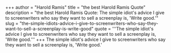 +++
author = "Harold Ramis"
title = "the best Harold Ramis Quote"
description = "the best Harold Ramis Quote: The simple idiot's advice I give to screenwriters who say they want to sell a screenplay is, 'Write good.'"
slug = "the-simple-idiots-advice-i-give-to-screenwriters-who-say-they-want-to-sell-a-screenplay-is-write-good"
quote = '''The simple idiot's advice I give to screenwriters who say they want to sell a screenplay is, 'Write good.'''
+++
The simple idiot's advice I give to screenwriters who say they want to sell a screenplay is, 'Write good.'
